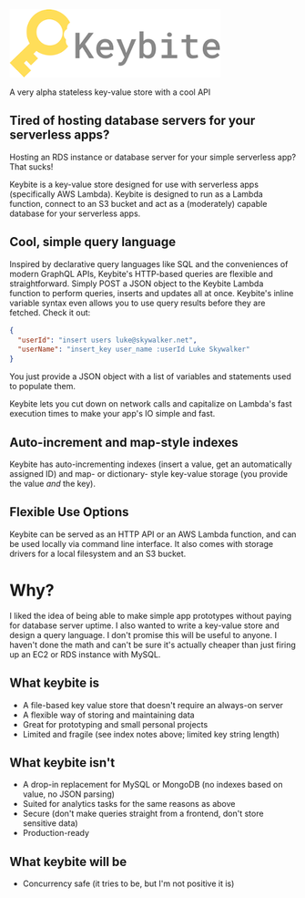 ![Keybite logo](keybite-text.png)

A very alpha stateless key-value store with a cool API

## Tired of hosting database servers for your serverless apps?
Hosting an RDS instance or database server for your simple serverless app? That sucks!

Keybite is a key-value store designed for use with serverless apps (specifically AWS Lambda). Keybite is designed to run as a Lambda function, connect to an S3 bucket and act as a (moderately) capable database for your serverless apps.

## Cool, simple query language
Inspired by declarative query languages like SQL and the conveniences of modern GraphQL APIs, Keybite's HTTP-based queries are flexible and straightforward. Simply POST a JSON object to the Keybite Lambda function to perform queries, inserts and updates all at once. Keybite's inline variable syntax even allows you to use query results before they are fetched. Check it out:

```json
{
  "userId": "insert users luke@skywalker.net",
  "userName": "insert_key user_name :userId Luke Skywalker"
}
```

You just provide a JSON object with a list of variables and statements used to populate them.

Keybite lets you cut down on network calls and capitalize on Lambda's fast execution times to make your app's IO simple and fast.

## Auto-increment and map-style indexes
Keybite has auto-incrementing indexes (insert a value, get an automatically assigned ID) and map- or dictionary- style key-value storage (you provide the value _and_ the key).

## Flexible Use Options
Keybite can be served as an HTTP API or an AWS Lambda function, and can be used locally via command line interface. It also comes with storage drivers for a local
filesystem and an S3 bucket.

# Why?
I liked the idea of being able to make simple app prototypes without paying for database server uptime. I also wanted to write a key-value store
and design a query language. I don't promise this will be useful to anyone. I haven't done the math and can't be sure it's actually
cheaper than just firing up an EC2 or RDS instance with MySQL.

## What keybite is
- A file-based key value store that doesn't require an always-on server
- A flexible way of storing and maintaining data
- Great for prototyping and small personal projects
- Limited and fragile (see index notes above; limited key string length)

## What keybite isn't
- A drop-in replacement for MySQL or MongoDB (no indexes based on value, no JSON parsing)
- Suited for analytics tasks for the same reasons as above
- Secure (don't make queries straight from a frontend, don't store sensitive data)
- Production-ready


## What keybite will be
- Concurrency safe (it tries to be, but I'm not positive it is)
